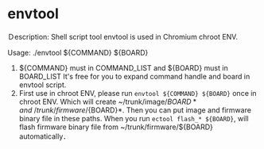 # envtool
Ｄescription:
  Shell script tool envtool is used in Chromium chroot ENV.

Usage:
  ./envtool ${COMMAND} ${BOARD}
  1. ${COMMAND} must in COMMAND_LIST and ${BOARD} must in BOARD_LIST
     It's free for you to expand command handle and board in envtool script.
  2. First use in chroot ENV, please run `envtool ${COMMAND} ${BOARD}` once in chroot ENV.
     Which will create ~/trunk/image/${BOARD}* and ~/trunk/firmware/${BOARD}*.
     Then you can put image and firmware binary file in these paths.
     When you run `ectool flash_* ${BOARD}`, will flash firmware binary file from ~/trunk/firmware/${BOARD} automatically．

     
     
